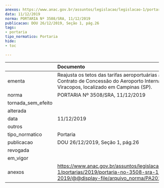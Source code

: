 ```yaml
---
anexos: https://www.anac.gov.br/assuntos/legislacao/legislacao-1/portarias/2019/portaria-no-3508-sra-11-12-2019/@@display-file/arquivo_norma/PA2019-3508.pdf
data: 11/12/2019
norma: PORTARIA Nº 3508/SRA, 11/12/2019
publicacao: DOU 26/12/2019, Seção 1, pág.26
tags:
- portaria
tipo_normatico: Portaria
hide: 
- toc 
 
---
```


|                    | Documento                                                                                                                                              |
|:-------------------|:-------------------------------------------------------------------------------------------------------------------------------------------------------|
| ementa             | Reajusta os tetos das tarifas aeroportuárias aplicáveis ao Contrato de Concessão do Aeroporto Internacional de Viracopos, localizado em Campinas (SP). |
| norma              | PORTARIA Nº 3508/SRA, 11/12/2019                                                                                                                       |
| tornada_sem_efeito |                                                                                                                                                        |
| alterada           |                                                                                                                                                        |
| data               | 11/12/2019                                                                                                                                             |
| outros             |                                                                                                                                                        |
| tipo_normatico     | Portaria                                                                                                                                               |
| publicacao         | DOU 26/12/2019, Seção 1, pág.26                                                                                                                        |
| revogada           |                                                                                                                                                        |
| em_vigor           |                                                                                                                                                        |
| anexos             | https://www.anac.gov.br/assuntos/legislacao/legislacao-1/portarias/2019/portaria-no-3508-sra-11-12-2019/@@display-file/arquivo_norma/PA2019-3508.pdf   |